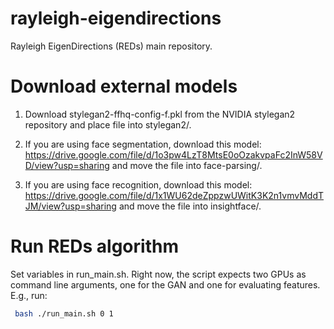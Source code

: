 # rayleigh-eigendirections
Rayleigh EigenDirections (REDs) main repository.


# Download external models
1. Download stylegan2-ffhq-config-f.pkl from the NVIDIA stylegan2 repository
and place file into stylegan2/. 

2. If you are using face segmentation, download this model:
https://drive.google.com/file/d/1o3pw4LzT8MtsE0oOzakvpaFc2InW58VD/view?usp=sharing and move the file into face-parsing/.

3. If you are using face recognition, download this model:
https://drive.google.com/file/d/1x1WU62deZppzwUWitK3K2n1vmvMddTJM/view?usp=sharing and move the file into insightface/.

# Run REDs algorithm
Set variables in run_main.sh. Right now, the script expects two GPUs as command line arguments, one for the GAN
and one for evaluating features. E.g., run:
```.bash
 bash ./run_main.sh 0 1 
```
